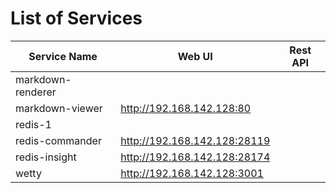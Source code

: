 # List of Services

| Service Name | Web UI | Rest API |
|-------------- |------|------------
| markdown-renderer|
| markdown-viewer|<http://192.168.142.128:80>
| redis-1|
| redis-commander|<http://192.168.142.128:28119>
| redis-insight|<http://192.168.142.128:28174>
| wetty|<http://192.168.142.128:3001>